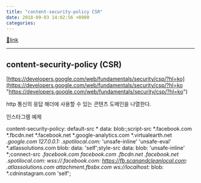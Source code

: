 ```yaml
---
title: "content-security-policy CSR"
date: 2018-09-03 14:02:56 +0900
categories: 
---
```

[🔗link](http://www.mins01.com/mh/tech/read/1190)
***


content-security-policy (CSR)
-----------------------------

[https://developers.google.com/web/fundamentals/security/csp/?hl=ko](https://developers.google.com/web/fundamentals/security/csp/?hl=ko "https://developers.google.com/web/fundamentals/security/csp/?hl=ko")

http 통신의 응답 해더에 사용할 수 있는 콘텐츠 도메인을 나열한다.  
  


인스타그램 예제

content-security-policy: default-src * data: blob:;script-src *.facebook.com *.fbcdn.net *.facebook.net *.google-analytics.com *.virtualearth.net *.google.com 127.0.0.1:* *.spotilocal.com:* 'unsafe-inline' 'unsafe-eval' *.atlassolutions.com blob: data: 'self';style-src data: blob: 'unsafe-inline' *;connect-src *.facebook.com facebook.com *.fbcdn.net *.facebook.net *.spotilocal.com:* wss://*.facebook.com:* https://fb.scanandcleanlocal.com:* *.atlassolutions.com attachment.fbsbx.com ws://localhost:* blob: *.cdninstagram.com 'self';

  
  
  


